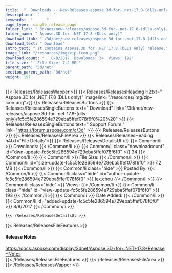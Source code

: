 ```yaml
---
title:  "  Downloads ---New-Releases-aspose.3d-for-.net-17.8-(dlls-only) . " 
description:  "    . " 
keywords:  "    . " 
page_type:  single_release_page
folder_link: " 3d/net/new-releases/aspose.3d-for-.net-17.8-(dlls-only)/"
folder_name: " Aspose.3D for .NET 17.8 (DLLs only)"
download_link: " /3d/net/new-releases/aspose.3d-for-.net-17.8-(dlls-only)/fc5c5fe286594e729eba5ffef078f6f0"
download_text: " Download"
Intro_text: " It contains Aspose.3D for .NET 17.8 (DLLs only) release."
image_link: "/resources/img/zip-icon.png"
download_count: "   8/8/2017  Downloads: 34  Views: 192"
file_size: "  File Size: 7.2 MB "
parent_path: "3d/net"
section_parent_path: "3d/net"
weight: 197
---
```


{{< Releases/ReleasesWapper >}}
  {{< Releases/ReleasesHeading H2txt=" Aspose.3D for .NET 17.8 (DLLs only)" imagelink="/resources/img/zip-icon.png">}}
  {{< Releases/ReleasesButtons >}}
    {{< Releases/ReleasesSingleButtons text=" Download" link="/3d/net/new-releases/aspose.3d-for-.net-17.8-(dlls-only)/fc5c5fe286594e729eba5ffef078f6f0%20%20" >}}
    {{< Releases/ReleasesSingleButtons text=" Support Forum " link="https://forum.aspose.com/c/3d" >}}
  {{< Releases/ReleasesButtons >}}
  {{< Releases/ReleasesFileArea >}}
    {{< Releases/ReleasesHeading h4txt="File Details">}}
    {{< Releases/ReleasesDetailsUl >}}
            {{< Common/li  >}} Downloads: {{< /Common/li >}} 
      {{< Common/li class="downloadcount" id="dwn-update-fc5c5fe286594e729eba5ffef078f6f0" >}} 34 {{< /Common/li >}} 
      {{< Common/li  >}} File Size: {{< /Common/li >}} 
      {{< Common/li id="size-update-fc5c5fe286594e729eba5ffef078f6f0" >}} 7.2 MB {{< /Common/li >}} 
      {{< Common/li  class="hide" >}} Posted By: {{< /Common/li >}} 
      {{< Common/li class="hide" id="author-update-fc5c5fe286594e729eba5ffef078f6f0" >}} lex.chou {{< /Common/li >}} 
      {{< Common/li class="hide"  >}} Views: {{< /Common/li >}} 
      {{< Common/li class="hide" id="view-update-fc5c5fe286594e729eba5ffef078f6f0" >}} 193 {{< /Common/li >}} 
      {{< Common/li  >}} Date Added: {{< /Common/li >}} 
      {{< Common/li id="added-update-fc5c5fe286594e729eba5ffef078f6f0" >}} 8/8/2017 {{< /Common/li >}} 

    {{< /Releases/ReleasesDetailsUl >}}

  {{< Releases/ReleasesFileFeatures >}}
      <h4>Release Notes</h4><div><a href="https://docs.aspose.com/display/3dnet/Aspose.3D+for+.NET+17.8+Release+Notes">https://docs.aspose.com/display/3dnet/Aspose.3D+for+.NET+17.8+Release+Notes</a></div>
  {{< /Releases/ReleasesFileFeatures >}}
 {{< /Releases/ReleasesFileArea >}}
{{< /Releases/ReleasesWapper >}}


